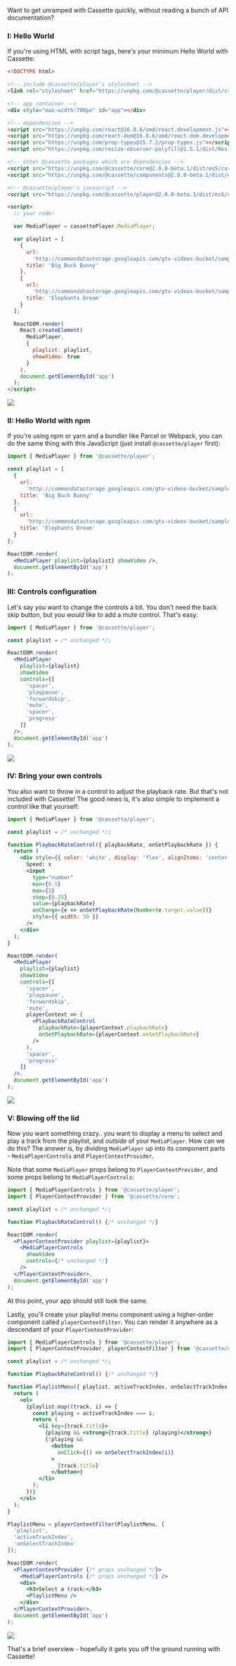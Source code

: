 Want to get unramped with Cassette quickly, without reading a bunch of API documentation?

### I: Hello World

If you're using HTML with script tags, here's your minimum Hello World with Cassette:

```html
<!DOCTYPE html>

<!-- include @cassette/player's stylesheet -->
<link rel="stylesheet" href="https://unpkg.com/@cassette/player/dist/css/cassette-player.css">

<!-- app container -->
<div style="max-width:700px" id="app"></div>

<!-- dependencies -->
<script src="https://unpkg.com/react@16.8.6/umd/react.development.js"></script>
<script src="https://unpkg.com/react-dom@16.8.6/umd/react-dom.development.js"></script>
<script src="https://unpkg.com/prop-types@15.7.2/prop-types.js"></script>
<script src="https://unpkg.com/resize-observer-polyfill@1.5.1/dist/ResizeObserver.js"></script>

<!-- other @cassette packages which are dependencies -->
<script src="https://unpkg.com/@cassette/core@2.0.0-beta.1/dist/es5/cassette-core.js"></script>
<script src="https://unpkg.com/@cassette/components@2.0.0-beta.1/dist/es5/cassette-components.js"></script>

<!-- @cassette/player's javascript -->
<script src="https://unpkg.com/@cassette/player@2.0.0-beta.1/dist/es5/cassette-player.js"></script>

<script>
  // your code!

  var MediaPlayer = cassettePlayer.MediaPlayer;

  var playlist = [
    {
      url:
        'http://commondatastorage.googleapis.com/gtv-videos-bucket/sample/BigBuckBunny.mp4',
      title: 'Big Buck Bunny'
    },
    {
      url:
        'http://commondatastorage.googleapis.com/gtv-videos-bucket/sample/ElephantsDream.mp4',
      title: 'Elephants Dream'
    }
  ];

  ReactDOM.render(
    React.createElement(
      MediaPlayer,
      {
        playlist: playlist,
        showVideo: true
      }
    ),
    document.getElementById('app')
  );
</script>
```

<div class="screenshot_wrapper">
  <img src="img/hello_cassette.png">
  <div class="notice"></div>
</div>

### II: Hello World with npm

If you're using npm or yarn and a bundler like Parcel or Webpack, you can do the same thing with this JavaScript (just install `@cassette/player` first):

```jsx static
import { MediaPlayer } from '@cassette/player';

const playlist = [
  {
    url:
      'http://commondatastorage.googleapis.com/gtv-videos-bucket/sample/BigBuckBunny.mp4',
    title: 'Big Buck Bunny'
  },
  {
    url:
      'http://commondatastorage.googleapis.com/gtv-videos-bucket/sample/ElephantsDream.mp4',
    title: 'Elephants Dream'
  }
];

ReactDOM.render(
  <MediaPlayer playlist={playlist} showVideo />,
  document.getElementById('app')
);
```

### III: Controls configuration

Let's say you want to change the controls a bit. You don't need the back skip button, but you _would_ like to add a mute control. That's easy:

```jsx static
import { MediaPlayer } from '@cassette/player';

const playlist = /* unchanged */;

ReactDOM.render(
  <MediaPlayer
    playlist={playlist}
    showVideo
    controls={[
      'spacer',
      'playpause',
      'forwardskip',
      'mute',
      'spacer',
      'progress'
    ]}
  />,
  document.getElementById('app')
);
```

<div class="screenshot_wrapper">
  <img src="img/custom_controls.png">
  <div class="notice"></div>
</div>

### IV: Bring your own controls

You also want to throw in a control to adjust the playback rate. But that's not included with Cassette! The good news is, it's also simple to implement a control like that yourself:

```jsx static
import { MediaPlayer } from '@cassette/player';

const playlist = /* unchanged */;

function PlaybackRateControl({ playbackRate, onSetPlaybackRate }) {
  return (
    <div style={{ color: 'white', display: 'flex', alignItems: 'center' }}>
      Speed: x
      <input
        type="number"
        min={0.5}
        max={3}
        step={0.25}
        value={playbackRate}
        onChange={e => onSetPlaybackRate(Number(e.target.value))}
        style={{ width: 50 }}
      />
    </div>
  );
}

ReactDOM.render(
  <MediaPlayer
    playlist={playlist}
    showVideo
    controls={[
      'spacer',
      'playpause',
      'forwardskip',
      'mute',
      playerContext => (
        <PlaybackRateControl
          playbackRate={playerContext.playbackRate}
          onSetPlaybackRate={playerContext.onSetPlaybackRate}
        />
      ),
      'spacer',
      'progress'
    ]}
  />,
  document.getElementById('app')
);
```

<div class="screenshot_wrapper">
  <img src="img/playbackrate_control.png">
  <div class="notice"></div>
</div>

### V: Blowing off the lid

Now you want something crazy.. you want to display a menu to select and play a track from the playlist, and _outside_ of your `MediaPlayer`. How can we do this? The answer is, by dividing `MediaPlayer` up into its component parts - `MediaPlayerControls` and `PlayerContextProvider`.

Note that some `MediaPlayer` props belong to `PlayerContextProvider`, and some props belong to `MediaPlayerControls`:

```jsx static
import { MediaPlayerControls } from '@cassette/player';
import { PlayerContextProvider } from '@cassette/core';

const playlist = /* unchanged */;

function PlaybackRateControl() {/* unchanged */}

ReactDOM.render(
  <PlayerContextProvider playlist={playlist}>
    <MediaPlayerControls
      showVideo
      controls={/* unchanged */}
    />
  </PlayerContextProvider>,
  document.getElementById('app')
);
```

At this point, your app should still look the same.

Lastly, you'll create your playlist menu component using a higher-order component called `playerContextFilter`. You can render it anywhere as a descendant of your `PlayerContextProvider`:

```jsx static
import { MediaPlayerControls } from '@cassette/player';
import { PlayerContextProvider, playerContextFilter } from '@cassette/core';

const playlist = /* unchanged */;

function PlaybackRateControl() {/* unchanged */}

function PlaylistMenu({ playlist, activeTrackIndex, onSelectTrackIndex }) {
  return (
    <ol>
      {playlist.map((track, i) => {
        const playing = activeTrackIndex === i;
        return (
          <li key={track.title}>
            {playing && <strong>{track.title} (playing)</strong>}
            {!playing &&
              <button
                onClick={() => onSelectTrackIndex(i)}
              >
                {track.title}
              </button>}
          </li>
        );
      })}
    </ol>
  );
}

PlaylistMenu = playerContextFilter(PlaylistMenu, [
  'playlist',
  'activeTrackIndex',
  'onSelectTrackIndex'
]);

ReactDOM.render(
  <PlayerContextProvider {/* props unchanged */}>
    <MediaPlayerControls {/* props unchanged */} />
    <div>
      <h3>Select a track:</h3>
      <PlaylistMenu />
    </div>
  </PlayerContextProvider>,
  document.getElementById('app')
);
```

<div class="screenshot_wrapper">
  <img src="img/playlist_menu.png">
  <div class="notice"></div>
</div>

That's a brief overview - hopefully it gets you off the ground running with Cassette!
